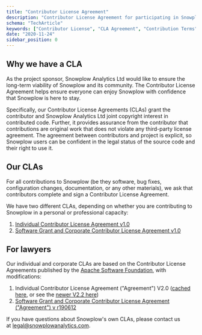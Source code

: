 ```yaml
---
title: "Contributor License Agreement"
description: "Contributor License Agreement for participating in Snowplow behavioral data platform open-source development."
schema: "TechArticle"
keywords: ["Contributor License", "CLA Agreement", "Contribution Terms", "Developer Agreement", "Open Source", "Contributor Agreement"]
date: "2020-11-24"
sidebar_position: 0
---
```


## Why we have a CLA

As the project sponsor, Snowplow Analytics Ltd would like to ensure the long-term viability of Snowplow and its community. The Contributor License Agreement helps ensure everyone can enjoy Snowplow with confidence that Snowplow is here to stay.

Specifically, our Contributor License Agreements (CLAs) grant the contributor and Snowplow Analytics Ltd joint copyright interest in contributed code. Further, it provides assurance from the contributor that contributions are original work that does not violate any third-party license agreement. The agreement between contributors and project is explicit, so Snowplow users can be confident in the legal status of the source code and their right to use it.

## Our CLAs

For all contributions to Snowplow (be they software, bug fixes, configuration changes, documentation, or any other materials), we ask that contributors complete and sign a Contributor License Agreement.

We have two different CLAs, depending on whether you are contributing to Snowplow in a personal or professional capacity:

1. [Individual Contributor License Agreement v1.0](https://docs.google.com/forms/d/1J1FNYq9538ndzzcBdlCbxPo1yFiOY4mwalhDTSl1pgg/viewform)
2. [Software Grant and Corporate Contributor License Agreement v1.0](https://docs.google.com/forms/d/1ZUzz7lQJhs7oZqbkBL1bp0r048hAi7uIN6aLWCyZWWs/viewform)

## For lawyers

Our individual and corporate CLAs are based on the Contributor License Agreements published by the [Apache Software Foundation](http://www.apache.org/), with modifications:

1. Individual Contributor License Agreement ("Agreement") V2.0 ([cached here](pathname:///assets/apache-cla-2.0.pdf), or see the [newer V2.2 here](https://apache.org/licenses/icla.pdf))
2. [Software Grant and Corporate Contributor License Agreement ("Agreement") v r190612](http://www.apache.org/licenses/cla-corporate.txt)

If you have questions about Snowplow's own CLAs, please contact us at [legal@snowplowanalytics.com](mailto:legal@snowplowanalytics.com).
